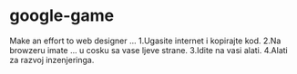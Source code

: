 # google-game
Make an effort to web designer ...
1.Ugasite internet i kopirajte kod.
2.Na browzeru imate ... u cosku sa vase ljeve strane.
3.Idite na vasi alati.
4.Alati za razvoj inzenjeringa.
